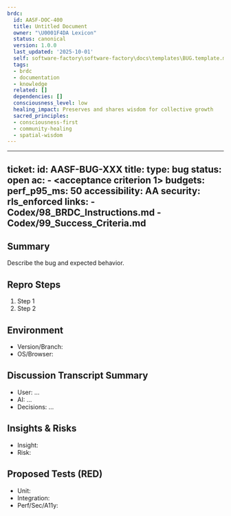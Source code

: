 ```yaml
---
brdc:
  id: AASF-DOC-400
  title: Untitled Document
  owner: "\U0001F4DA Lexicon"
  status: canonical
  version: 1.0.0
  last_updated: '2025-10-01'
  self: software-factory\software-factory\docs\templates\BUG.template.md
  tags:
  - brdc
  - documentation
  - knowledge
  related: []
  dependencies: []
  consciousness_level: low
  healing_impact: Preserves and shares wisdom for collective growth
  sacred_principles:
  - consciousness-first
  - community-healing
  - spatial-wisdom
---
```


---
ticket:
  id: AASF-BUG-XXX
  title: <bug title>
  type: bug
  status: open
  ac:
    - <acceptance criterion 1>
  budgets:
    perf_p95_ms: 50
    accessibility: AA
    security: rls_enforced
  links:
    - Codex/98_BRDC_Instructions.md
    - Codex/99_Success_Criteria.md
---

## Summary
Describe the bug and expected behavior.

## Repro Steps
1. Step 1
2. Step 2

## Environment
- Version/Branch:
- OS/Browser:

## Discussion Transcript Summary
- User: ...
- AI: ...
- Decisions: ...

## Insights & Risks
- Insight:
- Risk:

## Proposed Tests (RED)
- Unit:
- Integration:
- Perf/Sec/A11y:


